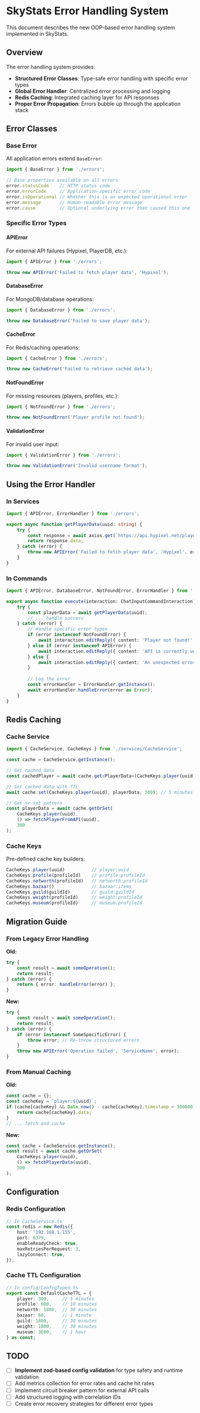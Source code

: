 # SkyStats Error Handling System

This document describes the new OOP-based error handling system implemented in SkyStats.

## Overview

The error handling system provides:
- **Structured Error Classes**: Type-safe error handling with specific error types
- **Global Error Handler**: Centralized error processing and logging
- **Redis Caching**: Integrated caching layer for API responses
- **Proper Error Propagation**: Errors bubble up through the application stack

## Error Classes

### Base Error
All application errors extend `BaseError`:
```typescript
import { BaseError } from './errors';

// Base properties available on all errors
error.statusCode    // HTTP status code
error.errorCode     // Application-specific error code
error.isOperational // Whether this is an expected operational error
error.message       // Human-readable error message
error.cause         // Optional underlying error that caused this one
```

### Specific Error Types

#### APIError
For external API failures (Hypixel, PlayerDB, etc.):
```typescript
import { APIError } from './errors';

throw new APIError('Failed to fetch player data', 'Hypixel');
```

#### DatabaseError
For MongoDB/database operations:
```typescript
import { DatabaseError } from './errors';

throw new DatabaseError('Failed to save player data');
```

#### CacheError
For Redis/caching operations:
```typescript
import { CacheError } from './errors';

throw new CacheError('Failed to retrieve cached data');
```

#### NotFoundError
For missing resources (players, profiles, etc.):
```typescript
import { NotFoundError } from './errors';

throw new NotFoundError('Player profile not found');
```

#### ValidationError
For invalid user input:
```typescript
import { ValidationError } from './errors';

throw new ValidationError('Invalid username format');
```

## Using the Error Handler

### In Services
```typescript
import { APIError, ErrorHandler } from './errors';

export async function getPlayerData(uuid: string) {
    try {
        const response = await axios.get(`https://api.hypixel.net/player/${uuid}`);
        return response.data;
    } catch (error) {
        throw new APIError('Failed to fetch player data', 'Hypixel', error);
    }
}
```

### In Commands
```typescript
import { APIError, DatabaseError, NotFoundError, ErrorHandler } from './errors';

export async function execute(interaction: ChatInputCommandInteraction) {
    try {
        const playerData = await getPlayerData(uuid);
        // ... handle success
    } catch (error) {
        // Handle specific error types
        if (error instanceof NotFoundError) {
            await interaction.editReply({ content: 'Player not found!' });
        } else if (error instanceof APIError) {
            await interaction.editReply({ content: 'API is currently unavailable' });
        } else {
            await interaction.editReply({ content: 'An unexpected error occurred' });
        }
        
        // Log the error
        const errorHandler = ErrorHandler.getInstance();
        await errorHandler.handleError(error as Error);
    }
}
```

## Redis Caching

### Cache Service
```typescript
import { CacheService, CacheKeys } from './services/CacheService';

const cache = CacheService.getInstance();

// Get cached data
const cachedPlayer = await cache.get<PlayerData>(CacheKeys.player(uuid));

// Set cached data with TTL
await cache.set(CacheKeys.player(uuid), playerData, 300); // 5 minutes

// Get or set pattern
const playerData = await cache.getOrSet(
    CacheKeys.player(uuid),
    () => fetchPlayerFromAPI(uuid),
    300
);
```

### Cache Keys
Pre-defined cache key builders:
```typescript
CacheKeys.player(uuid)          // player:uuid
CacheKeys.profile(profileId)    // profile:profileId
CacheKeys.networth(profileId)   // networth:profileId
CacheKeys.bazaar()              // bazaar:items
CacheKeys.guild(guildId)        // guild:guildId
CacheKeys.weight(profileId)     // weight:profileId
CacheKeys.museum(profileId)     // museum:profileId
```

## Migration Guide

### From Legacy Error Handling
**Old:**
```typescript
try {
    const result = await someOperation();
    return result;
} catch (error) {
    return { error: handleError(error) };
}
```

**New:**
```typescript
try {
    const result = await someOperation();
    return result;
} catch (error) {
    if (error instanceof SomeSpecificError) {
        throw error; // Re-throw structured errors
    }
    throw new APIError('Operation failed', 'ServiceName', error);
}
```

### From Manual Caching
**Old:**
```typescript
const cache = {};
const cacheKey = `player:${uuid}`;
if (cache[cacheKey] && Date.now() - cache[cacheKey].timestamp < 300000) {
    return cache[cacheKey].data;
}
// ... fetch and cache
```

**New:**
```typescript
const cache = CacheService.getInstance();
const result = await cache.getOrSet(
    CacheKeys.player(uuid),
    () => fetchPlayerData(uuid),
    300
);
```

## Configuration

### Redis Configuration
```typescript
// In CacheService.ts
const redis = new Redis({
    host: '192.168.1.155',
    port: 6379,
    enableReadyCheck: true,
    maxRetriesPerRequest: 3,
    lazyConnect: true,
});
```

### Cache TTL Configuration
```typescript
// In config/ConfigTypes.ts
export const DefaultCacheTTL = {
    player: 300,     // 5 minutes
    profile: 600,    // 10 minutes
    networth: 1800,  // 30 minutes
    bazaar: 60,      // 1 minute
    guild: 1800,     // 30 minutes
    weight: 1800,    // 30 minutes
    museum: 3600,    // 1 hour
} as const;
```

## TODO

- [ ] **Implement zod-based config validation** for type safety and runtime validation
- [ ] Add metrics collection for error rates and cache hit rates
- [ ] Implement circuit breaker pattern for external API calls
- [ ] Add structured logging with correlation IDs
- [ ] Create error recovery strategies for different error types
